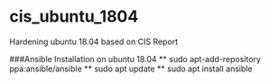 # cis_ubuntu_1804
Hardening ubuntu 18.04 based on CIS Report

###Ansible Installation on ubuntu 18.04
** sudo apt-add-repository ppa:ansible/ansible
** sudo apt update
** sudo apt install ansible
